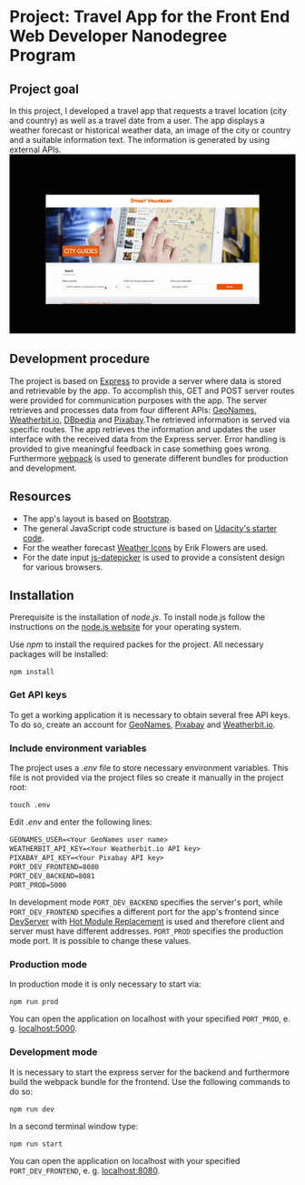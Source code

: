 # Project: Travel App for the Front End Web Developer Nanodegree Program

## Project goal
In this project, I developed a travel app that requests a travel location (city and country) as well as a travel date from a user. The app displays a weather forecast or historical weather data, an image of the city or country and a suitable information text. The information is generated by using external APIs.
![](smart-vagabond-app.gif)

## Development procedure
The project is based on [Express](https://expressjs.com/) to provide a server where data is stored and retrievable by the app. To accomplish this, GET and POST server routes were provided for communication purposes with the app. The server retrieves and processes data from four different APIs: [GeoNames](https://www.geonames.org/), [Weatherbit.io](https://www.weatherbit.io/), [DBpedia](https://www.dbpedia.org/) and [Pixabay](https://pixabay.com/).The retrieved information is served via specific routes. The app retrieves the information and updates the user interface with the received data from the Express server. Error handling is provided to give meaningful feedback in case something goes wrong. Furthermore [webpack](https://webpack.js.org/) is used to generate different bundles for production and development.

## Resources
- The app's layout is based on [Bootstrap](https://getbootstrap.com).
- The general JavaScript code structure is based on [Udacity's starter code](https://github.com/udacity/fend/tree/refresh-2019/projects/evaluate-news-nlp).
- For the weather forecast [Weather Icons](https://erikflowers.github.io/weather-icons/) by Erik Flowers are used.
- For the date input [js-datepicker](https://www.npmjs.com/package/js-datepicker) is used to provide a consistent design for various browsers.

## Installation
Prerequisite is the installation of *node.js*. To install node.js follow the instructions on the [node.js website](https://nodejs.org/) for your operating system.

Use *npm* to install the required packes for the project. All necessary packages will be installed:
````
npm install
````

### Get API keys
To get a working application it is necessary to obtain several free API keys. To do so, create an account for [GeoNames](http://www.geonames.org/export/web-services.html), [Pixabay](https://pixabay.com/api/docs/) and [Weatherbit.io](https://www.weatherbit.io/account/create).

### Include environment variables
The project uses a *.env* file to store necessary environment variables. This file is not provided via the project files so create it manually in the project root:
````
touch .env
````
Edit *.env* and enter the following lines:
````
GEONAMES_USER=<Your GeoNames user name>
WEATHERBIT_API_KEY=<Your Weatherbit.io API key>
PIXABAY_API_KEY=<Your Pixabay API key>
PORT_DEV_FRONTEND=8080
PORT_DEV_BACKEND=8081
PORT_PROD=5000
````
In development mode `PORT_DEV_BACKEND` specifies the server's port, while `PORT_DEV_FRONTEND` specifies a different port for the app's frontend since [DevServer](https://webpack.js.org/configuration/dev-server/) with [Hot Module Replacement](https://webpack.js.org/concepts/hot-module-replacement/) is used and therefore client and server must have different addresses. `PORT_PROD` specifies the production mode port. It is possible to change these values.

### Production mode
In production mode it is only necessary to start via:
````
npm run prod
````
You can open the application on localhost with your specified `PORT_PROD`, e. g. [localhost:5000](http://localhost:5000).

### Development mode
It is necessary to start the express server for the backend and furthermore build the webpack bundle for the frontend. Use the following commands to do so:
````
npm run dev
````
In a second terminal window type:
````
npm run start
````
You can open the application on localhost with your specified `PORT_DEV_FRONTEND`, e. g. [localhost:8080](http://localhost:8080).